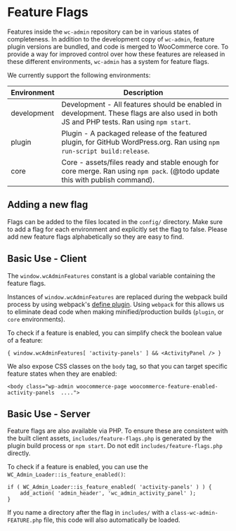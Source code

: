 # Feature Flags

Features inside the `wc-admin` repository can be in various states of completeness. In addition to the development copy of `wc-admin`, feature plugin versions are bundled, and code is merged to WooCommerce core. To provide a way for improved control over how these features are released in these different environments, `wc-admin` has a system for feature flags.

We currently support the following environments:

| Environment | Description                                                                                                                                                            |
|-------------|------------------------------------------------------------------------------------------------------------------------------------------------------------------------|
| development | Development - All features should be enabled in development. These flags are also used in both JS and PHP tests. Ran using `npm start`.                                |
| plugin      | Plugin - A packaged release of the featured plugin, for GitHub WordPress.org. Ran using `npm run-script build:release`. |                                    |
| core        | Core - assets/files ready and stable enough for core merge. Ran using `npm pack`. (@todo update this with publish command).


## Adding a new flag

Flags can be added to the files located in the `config/` directory. Make sure to add a flag for each environment and explicitly set the flag to false.
Please add new feature flags alphabetically so they are easy to find.

## Basic Use - Client

The `window.wcAdminFeatures` constant is a global variable containing the feature flags.

Instances of `window.wcAdminFeatures` are replaced during the webpack build process by using webpack's [define plugin](https://webpack.js.org/plugins/define-plugin/). Using `webpack` for this allows us to eliminate dead code when making minified/production builds (`plugin`, or `core` environments).

To check if a feature is enabled, you can simplify check the boolean value of a feature:

```
{ window.wcAdminFeatures[ 'activity-panels' ] && <ActivityPanel /> }
```

We also expose CSS classes on the `body` tag, so that you can target specific feature states when they are enabled:

```
<body class="wp-admin woocommerce-page woocommerce-feature-enabled-activity-panels  ....">
```

## Basic Use - Server

Feature flags are also available via PHP. To ensure these are consistent with the built client assets, `includes/feature-flags.php` is generated by the plugin build process or `npm start`. Do not edit `includes/feature-flags.php` directly.

To check if a feature is enabled, you can use the `WC_Admin_Loader::is_feature_enabled()`:

```
if ( WC_Admin_Loader::is_feature_enabled( 'activity-panels' ) ) {
	add_action( 'admin_header', 'wc_admin_activity_panel' );
}
```

If you name a directory after the flag in `includes/` with a `class-wc-admin-FEATURE.php` file, this code will also automatically be loaded.